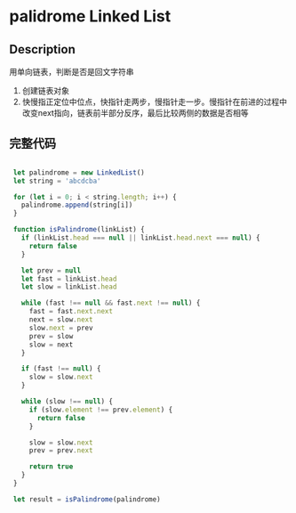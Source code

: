 # palidrome Linked List

## Description 

用单向链表，判断是否是回文字符串

1. 创建链表对象
2. 快慢指正定位中位点，快指针走两步，慢指针走一步。慢指针在前进的过程中改变next指向，链表前半部分反序，最后比较两侧的数据是否相等

## 完整代码
```javascript

 let palindrome = new LinkedList()
 let string = 'abcdcba'

 for (let i = 0; i < string.length; i++) {
   palindrome.append(string[i])
 }

 function isPalindrome(linkList) {
   if (linkList.head === null || linkList.head.next === null) {
     return false
   }

   let prev = null
   let fast = linkList.head
   let slow = linkList.head

   while (fast !== null && fast.next !== null) {
     fast = fast.next.next
     next = slow.next
     slow.next = prev
     prev = slow
     slow = next
   }

   if (fast !== null) {
     slow = slow.next
   }

   while (slow !== null) {
     if (slow.element !== prev.element) {
       return false
     }

     slow = slow.next
     prev = prev.next

     return true
   }
 }

 let result = isPalindrome(palindrome)
